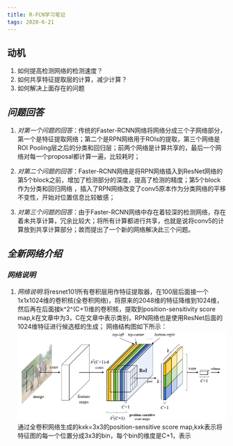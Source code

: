 ```yaml
---
title: R-FCN学习笔记
tags: 2020-6-21
---
```


##  动机

 1. 如何提高检测网络的检测速度？
 2. 如何共享特征提取层的计算，减少计算？
 3. 如何解决上面存在的问题
   

## _问题回答_

 1. *对第一个问题的回答*：传统的Faster-RCNN网络将网络分成三个子网络部分，第一个是特征提取网络；第二个是RPN网络用于ROIs的提取，第三个网络是ROI Pooling层之后的分类和回归层；前两个网络是计算共享的，最后一个网络对每一个proposal都计算一遍，比较耗时；

 2. *对第二个问题的回答*：Faster-RCNN网络是将RPN网络插入到ResNet网络的第5个block之前，增加了检测部分的深度，提高了检测的精度；第5个block作为分类和回归网络 ，插入了RPN网络改变了conv5原本作为分类网络的平移不变性，开始对位置信息比较敏感；
 3. _对第三个问题的回答_：由于Faster-RCNN网络中存在着较深的检测网络，存在着未共享计算，冗余比较大；将所有计算都进行共享，也就是说将conv5的计算放到共享计算部分；故而提出了一个新的网络解决此三个问题。

## _全新网络介绍_

### *网络说明*

 1. _网络说明_:将resnet101所有卷积层用作特征提取器，在100层后面接一个1x1x1024维的卷积核(全卷积网络)，将原来的2048维的特征降维到1024维，然后再在后面接k^2^(C+1)维的卷积核，提取到position-sensitivity score map,k在文章中为3，C在文章中表示类别，RPN网络也是使用ResNet后面的1024维特征进行候选框的生成；
网络结构图如下所示：![网络基本框架图](https://raw.githubusercontent.com/EwardJohn/noteofyk/master/img/2020621/RFCN-structure.png)
通过全卷积网络生成的kxk=3x3的position-sensitive score map,kxk表示将特征图的每一个位置分成3x3的bin，每个bin的维度是C+1，表示
